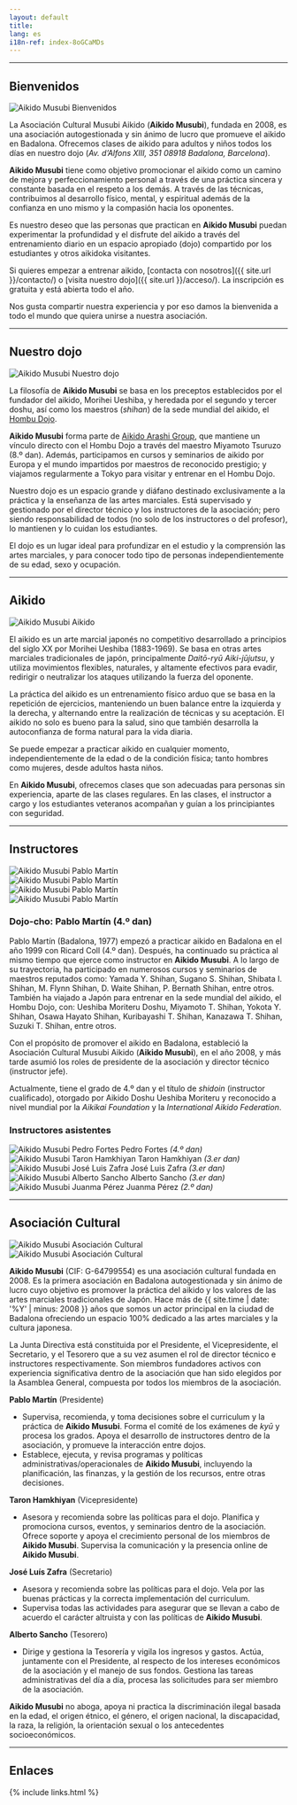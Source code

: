 ```yaml
---
layout: default
title:
lang: es
i18n-ref: index-8oGCaMDs
---
```


<hr id="welcome" class="anchor">

## Bienvenidos

<picture>
  <source type="image/webp" srcset="{{ site.url }}/images/index-8oGCaMDs-01.webp" class="img-fluid lazyload">
  <source type="image/jpeg" srcset="{{ site.url }}/images/index-8oGCaMDs-01.jpg" class="img-fluid lazyload">
  <img src="{{ site.url }}/images/index-8oGCaMDs-01.jpg" class="img-fluid lazyload" alt="Aikido Musubi Bienvenidos">
</picture>

La Asociación Cultural Musubi Aikido (__Aikido Musubi__), fundada en 2008, es una asociación autogestionada y sin ánimo de lucro que promueve el aikido en Badalona. Ofrecemos clases de aikido para adultos y niños todos los días en nuestro dojo (_Av. d’Alfons XIII, 351 08918 Badalona, Barcelona_).

__Aikido Musubi__ tiene como objetivo promocionar el aikido como un camino de mejora y perfeccionamiento personal a través de una práctica sincera y constante basada en el respeto a los demás. A través de las técnicas, contribuimos al desarrollo físico, mental, y espiritual además de la confianza en uno mismo y la compasión hacia los oponentes.

Es nuestro deseo que las personas que practican en __Aikido Musubi__ puedan experimentar la profundidad y el disfrute del aikido a través del entrenamiento diario en un espacio apropiado (dojo) compartido por los estudiantes y otros aikidoka visitantes.

Si quieres empezar a entrenar aikido, [contacta con nosotros]({{ site.url }}/contacto/) o [visita nuestro dojo]({{ site.url }}/acceso/). La inscripción es gratuita y está abierta todo el año.

Nos gusta compartir nuestra experiencia y por eso damos la bienvenida a todo el mundo que quiera unirse a nuestra asociación.

<hr id="our-dojo" class="anchor">

## Nuestro dojo

<picture>
  <source type="image/webp" srcset="{{ site.url }}/images/index-8oGCaMDs-09.webp" class="img-fluid lazyload">
  <source type="image/jpeg" srcset="{{ site.url }}/images/index-8oGCaMDs-09.jpg" class="img-fluid lazyload">
  <img src="{{ site.url }}/images/index-8oGCaMDs-09.jpg" class="img-fluid lazyload" alt="Aikido Musubi Nuestro dojo">
</picture>

La filosofía de __Aikido Musubi__ se basa en los preceptos establecidos por el fundador del aikido, Morihei Ueshiba, y heredada por el segundo y tercer doshu, así como los maestros (_shihan_) de la sede mundial del aikido, el [Hombu Dojo](http://www.aikikai.or.jp/).

__Aikido Musubi__ forma parte de [Aikido Arashi Group](http://aikidoarashigroup.com/), que mantiene un vínculo directo con el Hombu Dojo a través del maestro Miyamoto Tsuruzo (8.º dan). Además, participamos en cursos y seminarios de aikido por Europa y el mundo impartidos por maestros de reconocido prestigio; y viajamos regularmente a Tokyo para visitar y entrenar en el Hombu Dojo.

Nuestro dojo es un espacio grande y diáfano destinado exclusivamente a la práctica y la enseñanza de las artes marciales. Está supervisado y gestionado por el director técnico y los instructores de la asociación; pero siendo responsabilidad de todos (no solo de los instructores o del profesor), lo mantienen y lo cuidan los estudiantes.

El dojo es un lugar ideal para profundizar en el estudio y la comprensión las artes marciales, y para conocer todo tipo de personas independientemente de su edad, sexo y ocupación.

<hr id="aikido" class="anchor">

## Aikido

<picture>
  <source type="image/webp" srcset="{{ site.url }}/images/index-8oGCaMDs-02.webp" class="img-fluid lazyload">
  <source type="image/jpeg" srcset="{{ site.url }}/images/index-8oGCaMDs-02.jpg" class="img-fluid lazyload">
  <img src="{{ site.url }}/images/index-8oGCaMDs-02.jpg" class="img-fluid lazyload" alt="Aikido Musubi Aikido">
</picture>

El aikido es un arte marcial japonés no competitivo desarrollado a principios del siglo XX por Morihei Ueshiba (1883-1969). Se basa en otras artes marciales tradicionales de japón, principalmente _Daitō-ryū Aiki-jūjutsu_, y utiliza movimientos flexibles, naturales, y altamente efectivos para evadir, redirigir o neutralizar los ataques utilizando la fuerza del oponente.

La práctica del aikido es un entrenamiento físico arduo que se basa en la repetición de ejercicios, manteniendo un buen balance entre la izquierda y la derecha, y alternando entre la realización de técnicas y su aceptación. El aikido no solo es bueno para la salud, sino que también desarrolla la autoconfianza de forma natural para la vida diaria.

Se puede empezar a practicar aikido en cualquier momento, independientemente de la edad o de la condición física; tanto hombres como mujeres, desde adultos hasta niños.

En __Aikido Musubi__, ofrecemos clases que son adecuadas para personas sin experiencia, aparte de las clases regulares. En las clases, el instructor a cargo y los estudiantes veteranos acompañan y guían a los principiantes con seguridad.

<hr id="instructors" class="anchor">

## Instructores

<div id="index-8oGCaMDs-instructors" class="container">
  <div class="row">
    <div class="col col-sm">
      <picture>
        <source type="image/webp" srcset="{{ site.url }}/images/index-8oGCaMDs-05_.webp" class="img-fluid lazyload">
        <source type="image/jpeg" srcset="{{ site.url }}/images/index-8oGCaMDs-05_.jpg" class="img-fluid lazyload">
        <img src="{{ site.url }}/images/index-8oGCaMDs-04.jpg" class="img-fluid lazyload" alt="Aikido Musubi Pablo Martín">
      </picture>
    </div>
    <div class="col col-sm">
      <picture>
        <source type="image/webp" srcset="{{ site.url }}/images/index-8oGCaMDs-06_.webp" class="img-fluid lazyload">
        <source type="image/jpeg" srcset="{{ site.url }}/images/index-8oGCaMDs-06_.jpg" class="img-fluid lazyload">
        <img src="{{ site.url }}/images/index-8oGCaMDs-06.jpg" class="img-fluid lazyload" alt="Aikido Musubi Pablo Martín">
      </picture>
    </div>
  </div>
  <div class="row">
    <div class="col col-sm">
      <picture>
        <source type="image/webp" srcset="{{ site.url }}/images/index-8oGCaMDs-07_.webp" class="img-fluid lazyload">
        <source type="image/jpeg" srcset="{{ site.url }}/images/index-8oGCaMDs-07_.jpg" class="img-fluid lazyload">
        <img src="{{ site.url }}/images/index-8oGCaMDs-07.jpg" class="img-fluid lazyload" alt="Aikido Musubi Pablo Martín">
      </picture>
    </div>
    <div class="col col-sm">
      <picture>
        <source type="image/webp" srcset="{{ site.url }}/images/index-8oGCaMDs-08_.webp" class="img-fluid lazyload">
        <source type="image/jpeg" srcset="{{ site.url }}/images/index-8oGCaMDs-08_.jpg" class="img-fluid lazyload">
        <img src="{{ site.url }}/images/index-8oGCaMDs-08.jpg" class="img-fluid lazyload" alt="Aikido Musubi Pablo Martín">
      </picture>
    </div>
  </div>
</div>

### Dojo-cho: Pablo Martín (4.º dan)

Pablo Martín (Badalona, 1977) empezó a practicar aikido en Badalona en el año 1999 con Ricard Coll (4.º dan). Después, ha continuado su práctica al mismo tiempo que ejerce como instructor en __Aikido Musubi__. A lo largo de su trayectoria, ha participado en numerosos cursos y seminarios de maestros reputados como: Yamada Y. Shihan, Sugano S. Shihan, Shibata I. Shihan, M. Flynn Shihan, D. Waite Shihan, P. Bernath Shihan, entre otros. También ha viajado a Japón para entrenar en la sede mundial del aikido, el Hombu Dojo, con: Ueshiba Moriteru Doshu, Miyamoto T. Shihan, Yokota Y. Shihan, Osawa Hayato Shihan, Kuribayashi T. Shihan, Kanazawa T. Shihan, Suzuki T. Shihan, entre otros.

Con el propósito de promover el aikido en Badalona, estableció la Asociación Cultural Musubi Aikido (__Aikido Musubi__), en el año 2008, y más tarde asumió los roles de presidente de la asociación y director técnico (instructor jefe).

Actualmente, tiene el grado de 4.º dan y el título de _shidoin_ (instructor cualificado), otorgado por Aikido Doshu Ueshiba Moriteru y reconocido a nivel mundial por la _Aikikai Foundation_ y la _International Aikido Federation_.

### Instructores asistentes

<div id="index-8oGCaMDs-instructors" class="container">
  <div class="row">
    <div class="col-4 col-sm-4">
      <picture>
        <source type="image/webp" srcset="{{ site.url }}/images/index-8oGCaMDs-13.webp" class="img-fluid lazyload">
        <source type="image/jpeg" srcset="{{ site.url }}/images/index-8oGCaMDs-13.jpg" class="img-fluid lazyload">
        <img src="{{ site.url }}/images/index-8oGCaMDs-13.jpg" class="img-fluid lazyload" alt="Aikido Musubi Pedro Fortes">
      </picture>
      <span>Pedro Fortes <em>(4.º dan)</em></span>
    </div>
    <div class="col-4 col-sm-4">
      <picture>
        <source type="image/webp" srcset="{{ site.url }}/images/index-8oGCaMDs-14.webp" class="img-fluid lazyload">
        <source type="image/jpeg" srcset="{{ site.url }}/images/index-8oGCaMDs-14.jpg" class="img-fluid lazyload">
        <img src="{{ site.url }}/images/index-8oGCaMDs-14.jpg" class="img-fluid lazyload" alt="Aikido Musubi Taron Hamkhiyan">
      </picture>
      <span>Taron Hamkhiyan <em>(3.er dan)</em></span>
    </div>
    <div class="col-4 col-sm-4">
      <picture>
        <source type="image/webp" srcset="{{ site.url }}/images/index-8oGCaMDs-15.webp" class="img-fluid lazyload">
        <source type="image/jpeg" srcset="{{ site.url }}/images/index-8oGCaMDs-15.jpg" class="img-fluid lazyload">
        <img src="{{ site.url }}/images/index-8oGCaMDs-15.jpg" class="img-fluid lazyload" alt="Aikido Musubi José Luis Zafra">
      </picture>
      <span>José Luis Zafra <em>(3.er dan)</em></span>
    </div>
  </div>
  <div class="row">
    <div class="col-4 col-sm-4">
      <picture>
        <source type="image/webp" srcset="{{ site.url }}/images/index-8oGCaMDs-16.webp" class="img-fluid lazyload">
        <source type="image/jpeg" srcset="{{ site.url }}/images/index-8oGCaMDs-16.jpg" class="img-fluid lazyload">
        <img src="{{ site.url }}/images/index-8oGCaMDs-16.jpg" class="img-fluid lazyload" alt="Aikido Musubi Alberto Sancho">
      </picture>
      <span>Alberto Sancho <em>(3.er dan)</em></span>
    </div>
    <div class="col-4 col-sm-4">
      <picture>
        <source type="image/webp" srcset="{{ site.url }}/images/index-8oGCaMDs-17.webp" class="img-fluid lazyload">
        <source type="image/jpeg" srcset="{{ site.url }}/images/index-8oGCaMDs-17.jpg" class="img-fluid lazyload">
        <img src="{{ site.url }}/images/index-8oGCaMDs-17.jpg" class="img-fluid lazyload" alt="Aikido Musubi Juanma Pérez">
      </picture>
      <span>Juanma Pérez <em>(2.º dan)</em></span>
    </div>
  </div>
</div>

<hr id="association" class="anchor">

## Asociación Cultural

<div id="index-8oGCaMDs-cultural-association" class="container">
  <div class="row">
    <div class="col col-sm">
      <picture>
        <source type="image/webp" srcset="{{ site.url }}/images/index-8oGCaMDs-12.webp" class="img-fluid lazyload">
        <source type="image/jpeg" srcset="{{ site.url }}/images/index-8oGCaMDs-12.jpg" class="img-fluid lazyload">
        <img src="{{ site.url }}/images/index-8oGCaMDs-12.jpg" class="img-fluid lazyload" alt="Aikido Musubi Asociación Cultural">
      </picture>
    </div>
    <div class="col col-sm">
      <picture>
        <source type="image/webp" srcset="{{ site.url }}/images/index-8oGCaMDs-11.webp" class="img-fluid lazyload">
        <source type="image/jpeg" srcset="{{ site.url }}/images/index-8oGCaMDs-11.jpg" class="img-fluid lazyload">
        <img src="{{ site.url }}/images/index-8oGCaMDs-11.jpg" class="img-fluid lazyload" alt="Aikido Musubi Asociación Cultural">
      </picture>
    </div>
  </div>
</div>

__Aikido Musubi__ (CIF: G-64799554) es una asociación cultural fundada en 2008. Es la primera asociación en Badalona autogestionada y sin ánimo de lucro cuyo objetivo es promover la práctica del aikido y los valores de las artes marciales tradicionales de Japón. Hace más de {{ site.time | date: '%Y' | minus: 2008 }} años que somos un actor principal en la ciudad de Badalona ofreciendo un espacio 100% dedicado a las artes marciales y la cultura japonesa.

La Junta Directiva está constituida por el Presidente, el Vicepresidente, el Secretario, y el Tesorero que a su vez asumen el rol de director técnico e instructores respectivamente. Son miembros fundadores activos con experiencia significativa dentro de la asociación que han sido elegidos por la Asamblea General, compuesta por todos los miembros de la asociación.

__Pablo Martín__ (Presidente)
- Supervisa, recomienda, y toma decisiones sobre el curriculum y la práctica de __Aikido Musubi__. Forma el comité de los exámenes de _kyū_ y procesa los grados. Apoya el desarrollo de instructores dentro de la asociación, y promueve la interacción entre dojos.
- Establece, ejecuta, y revisa programas y políticas administrativas/operacionales de __Aikido Musubi__, incluyendo la planificación, las finanzas, y la gestión de los recursos, entre otras decisiones.

__Taron Hamkhiyan__ (Vicepresidente)
- Asesora y recomienda sobre las políticas para el dojo. Planifica y promociona cursos, eventos, y seminarios dentro de la asociación. Ofrece soporte y apoya el crecimiento personal de los miembros de __Aikido Musubi__. Supervisa la comunicación y la presencia online de __Aikido Musubi__.

__José Luís Zafra__ (Secretario)
- Asesora y recomienda sobre las políticas para el dojo. Vela por las buenas prácticas y la correcta implementación del curriculum.
- Supervisa todas las actividades para asegurar que se llevan a cabo de acuerdo el carácter altruista y con las políticas de __Aikido Musubi__.

__Alberto Sancho__ (Tesorero)
- Dirige y gestiona la Tesorería y vigila los ingresos y gastos. Actúa, juntamente con el Presidente, al respecto de los intereses económicos de la asociación y el manejo de sus fondos. Gestiona las tareas administrativas del día a día, procesa las solicitudes para ser miembro de la asociación.

__Aikido Musubi__ no aboga, apoya ni practica la discriminación ilegal basada en la edad, el origen étnico, el género, el origen nacional, la discapacidad, la raza, la religión, la orientación sexual o los antecedentes socioeconómicos.

<hr id="links" class="anchor">

## Enlaces

{% include links.html %}

